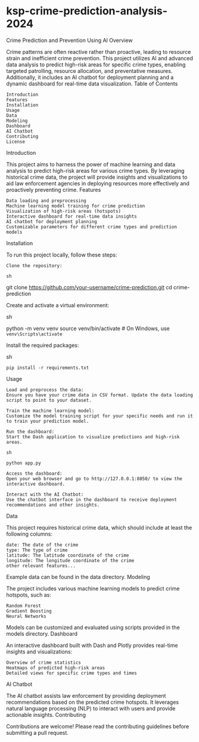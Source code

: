 # ksp-crime-prediction-analysis-2024
Crime Prediction and Prevention Using AI
Overview

Crime patterns are often reactive rather than proactive, leading to resource strain and inefficient crime prevention. This project utilizes AI and advanced data analysis to predict high-risk areas for specific crime types, enabling targeted patrolling, resource allocation, and preventative measures. Additionally, it includes an AI chatbot for deployment planning and a dynamic dashboard for real-time data visualization.
Table of Contents

    Introduction
    Features
    Installation
    Usage
    Data
    Modeling
    Dashboard
    AI Chatbot
    Contributing
    License

Introduction

This project aims to harness the power of machine learning and data analysis to predict high-risk areas for various crime types. By leveraging historical crime data, the project will provide insights and visualizations to aid law enforcement agencies in deploying resources more effectively and proactively preventing crime.
Features

    Data loading and preprocessing
    Machine learning model training for crime prediction
    Visualization of high-risk areas (hotspots)
    Interactive dashboard for real-time data insights
    AI chatbot for deployment planning
    Customizable parameters for different crime types and prediction models

Installation

To run this project locally, follow these steps:

    Clone the repository:

    sh

git clone https://github.com/your-username/crime-prediction.git
cd crime-prediction

Create and activate a virtual environment:

sh

python -m venv venv
source venv/bin/activate   # On Windows, use `venv\Scripts\activate`

Install the required packages:

sh

    pip install -r requirements.txt

Usage

    Load and preprocess the data:
    Ensure you have your crime data in CSV format. Update the data loading script to point to your dataset.

    Train the machine learning model:
    Customize the model training script for your specific needs and run it to train your prediction model.

    Run the dashboard:
    Start the Dash application to visualize predictions and high-risk areas.

    sh

    python app.py

    Access the dashboard:
    Open your web browser and go to http://127.0.0.1:8050/ to view the interactive dashboard.

    Interact with the AI Chatbot:
    Use the chatbot interface in the dashboard to receive deployment recommendations and other insights.

Data

This project requires historical crime data, which should include at least the following columns:

    date: The date of the crime
    type: The type of crime
    latitude: The latitude coordinate of the crime
    longitude: The longitude coordinate of the crime
    other relevant features...

Example data can be found in the data directory.
Modeling

The project includes various machine learning models to predict crime hotspots, such as:

    Random Forest
    Gradient Boosting
    Neural Networks

Models can be customized and evaluated using scripts provided in the models directory.
Dashboard

An interactive dashboard built with Dash and Plotly provides real-time insights and visualizations:

    Overview of crime statistics
    Heatmaps of predicted high-risk areas
    Detailed views for specific crime types and times

AI Chatbot

The AI chatbot assists law enforcement by providing deployment recommendations based on the predicted crime hotspots. It leverages natural language processing (NLP) to interact with users and provide actionable insights.
Contributing

Contributions are welcome! Please read the contributing guidelines before submitting a pull request.
